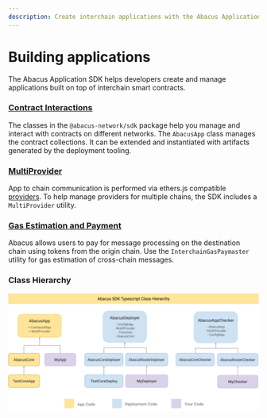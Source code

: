 ```yaml
---
description: Create interchain applications with the Abacus Application SDK
---
```


# Building applications

The Abacus Application SDK helps developers create and manage applications built on top of interchain smart contracts.

### [Contract Interactions](contract-interaction.md)

The classes in the `@abacus-network/sdk` package help you manage and interact with contracts  on different networks. The `AbacusApp` class manages the contract collections. It can be extended and instantiated with artifacts generated by the deployment tooling.

### [MultiProvider](./#multiprovider)

App to chain communication is performed via ethers.js compatible [providers](https://docs.ethers.io/v5/api/providers/). To help manage providers for multiple chains, the SDK includes a `MultiProvider` utility.

### [Gas Estimation and Payment](gas.md)

Abacus allows users to pay for message processing on the destination chain using tokens from the origin chain. Use the `InterchainGasPaymaster` utility for gas estimation of cross-chain messages.

### Class Hierarchy

![](<../../.gitbook/assets/Abacus Application SDK Diagram v2.png>)
